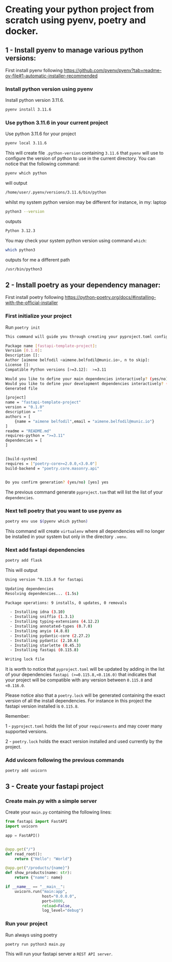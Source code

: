 # Creating your python project from scratch using pyenv, poetry and docker.

## 1 - Install pyenv to manage various python versions:
First install pyenv following
https://github.com/pyenv/pyenv?tab=readme-ov-file#1-automatic-installer-recommended

### Install python version using pyenv

Install python version 3.11.6.
```bash
pyenv install 3.11.6
```

### Use python 3.11.6 in your current project
Use python 3.11.6 for your project
```bash
pyenv local 3.11.6
```

This will create file `.python-version` containing `3.11.6` that `pyenv` will use to configure the version of python to use in the current directory. You can notice that the following command:
```bash
pyenv which python
```

will output
```bash
/home/user/.pyenv/versions/3.11.6/bin/python
```

whilst my system python version may be different for instance, in my: laptop
```bash
python3 --version
```
outputs
```bash
Python 3.12.3
```

You may check your system python version using command `which`: 
```bash
which python3
```

outputs for me a different path
```bash
/usr/bin/python3
```

## 2 - Install poetry as your dependency manager:
First install poetry following
https://python-poetry.org/docs/#installing-with-the-official-installer

### First initialize your project
Run `poetry init`

```bash
This command will guide you through creating your pyproject.toml config.

Package name [fastapi-template-project]:       
Version [0.1.0]:  
Description []:  
Author [aimene belfodil <aimene.belfodil@munic.io>, n to skip]:  
License []:  
Compatible Python versions [>=3.12]:  >=3.11

Would you like to define your main dependencies interactively? (yes/no) [yes] no
Would you like to define your development dependencies interactively? (yes/no) [yes] no
Generated file

[project]
name = "fastapi-template-project"
version = "0.1.0"
description = ""
authors = [
    {name = "aimene belfodil",email = "aimene.belfodil@munic.io"}
]
readme = "README.md"
requires-python = ">=3.11"
dependencies = [
]


[build-system]
requires = ["poetry-core>=2.0.0,<3.0.0"]
build-backend = "poetry.core.masonry.api"


Do you confirm generation? (yes/no) [yes] yes
```

The previous command generate `pyproject.tom` that will list the list of your `dependencies`.


### Next tell poetry that you want to use pyenv as 

```bash
poetry env use $(pyenv which python)
```

This command will create `virtualenv` where all dependencies will no longer be installed in your system but only in the directory `.venv`.

### Next add fastapi dependencies

```bash
poetry add flask
```

This will output
```bash
Using version ^0.115.8 for fastapi

Updating dependencies
Resolving dependencies... (1.5s)

Package operations: 9 installs, 0 updates, 0 removals

  - Installing idna (3.10)
  - Installing sniffio (1.3.1)
  - Installing typing-extensions (4.12.2)
  - Installing annotated-types (0.7.0)
  - Installing anyio (4.8.0)
  - Installing pydantic-core (2.27.2)
  - Installing pydantic (2.10.6)
  - Installing starlette (0.45.3)
  - Installing fastapi (0.115.8)

Writing lock file
```

It is worth to notice that `pyproject.toml` will be updated by adding in the list of your dependencies `fastapi (>=0.115.8,<0.116.0)` that indicates that your project will be compatible with any version between  `0.115.8` and `<0.116.0`.

Please notice also that a `poetry.lock` will be generated containing the exact version of all the install dependencies. For instance in this project the fastapi version installed is `0.115.8`.

Remember:

1 - `pyproject.toml` holds the list of your `requirements` and may cover many supported versions.

2 - `poetry.lock` holds the exact version installed and used currently by the project.

### Add uvicorn following the previous commands

```
poetry add uvicorn
```

## 3 - Create your fastapi project


### Create main.py with a simple server
Create your `main.py` containing the following lines:

```python
from fastapi import FastAPI
import uvicorn

app = FastAPI()


@app.get("/")
def read_root():
    return {"Hello": "World"}

@app.get("/products/{name}")
def show_products(name: str):
    return {"name": name}

if __name__ == "__main__":
    uvicorn.run("main:app", 
                host="0.0.0.0", 
                port=8000, 
                reload=False, 
                log_level="debug")
```

### Run your project

Run always using poetry
```bash
poetry run python3 main.py
```

This will run your fastapi server a `REST API server`.


